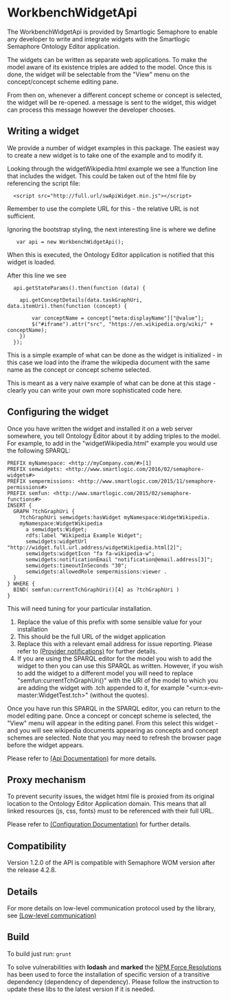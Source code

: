 # WorkbenchWidgetApi
  The WorkbenchWidgetApi is provided by Smartlogic Semaphore to enable any developer to write and integrate widgets with 
  the Smartlogic Semaphore Ontology Editor application.

  The widgets can be written as separate web applications. To make the model aware of its existence triples are added to the model. Once this is done, the widget will be selectable from the "View" menu on the concept/concept scheme editing pane.

  From then on, whenever a different concept scheme or concept is selected, the widget will be re-opened. a message is sent to the widget, this widget can process this message however the developer chooses.

## Writing a widget
  We provide a number of widget examples in this package. The easiest way to create a new widget is to take one of the example and to modify it.

  Looking through the widgetWikipedia.html example we see a !function line that includes the widget. This could be taken out of the html file by referencing the script file:

      <script src="http://full.url/swApiWidget.min.js"></script>
    
  Remember to use the complete URL for this - the relative URL is not sufficient.

  Ignoring the bootstrap styling, the next interesting line is where we define 
   
       var api = new WorkbenchWidgetApi();
    
   When this is executed, the Ontology Editor application is notified that this widget is loaded.

   After this line we see 

      api.getStateParams().then(function (data) {

      	api.getConceptDetails(data.taskGraphUri, data.itemUri).then(function (concept) {

      		var conceptName = concept["meta:displayName"]["@value"];
      		$("#iframe").attr("src", "https://en.wikipedia.org/wiki/" + conceptName);
	   	})
      });

  This is a simple example of what can be done as the widget is initialized - in this case we load into the iframe the wikipedia document with the same name as the concept or concept scheme selected. 

  This is meant as a very naive example of what can be done at this stage - clearly you can write your own more sophisticated code here.
 
## Configuring the widget ##

  Once you have written the widget and installed it on a web server somewhere, you tell Ontology Editor about it by adding triples to the model. For example, to add in the "widgetWikipedia.html" example you would use the following SPARQL:

    PREFIX myNamespace: <http://myCompany.com/#>[1] 
    PREFIX semwidgets: <http://www.smartlogic.com/2016/02/semaphore-widgets#> 
    PREFIX sempermissions: <http://www.smartlogic.com/2015/11/semaphore-permissions#>
    PREFIX semfun: <http://www.smartlogic.com/2015/02/semaphore-functions#>
    INSERT {
      GRAPH ?tchGraphUri {
        ?tchGraphUri semwidgets:hasWidget myNamespace:WidgetWikipedia.   
        myNamespace:WidgetWikipedia 
          a semwidgets:Widget;
          rdfs:label "Wikipedia Example Widget";
          semwidgets:widgetUrl "http://widget.full.url.address/widgetWikipedia.html[2]";
          semwidgets:widgetIcon "fa fa-wikipedia-w";
          semwidgets:notificationEmail "notification@email.address[3]";
          semwidgets:timeoutInSeconds "30";
          semwidgets:allowedRole sempermissions:viewer .
      }
    } WHERE {
      BIND( semfun:currentTchGraphUri()[4] as ?tchGraphUri )
    }
    
 This will need tuning for your particular installation.
   
1. Replace the value of this prefix with some sensible value for your installation
2. This should be the full URL of the widget application
3. Replace this with a relevant email address for issue reporting. Please refer to [(Provider notifications)](doc/ProviderNotifications.md) for further details.
4. If you are using the SPARQL editor for the model you wish to add the widget to then you can use this SPARQL as written.  However, if you wish to add the widget to a different model you will need to replace "semfun:currentTchGraphUri()" with the URI of the model to which you are adding the widget with .tch appended to it, for example "&lt;urn:x-evn-master:WidgetTest.tch&gt;" (without the quotes).

Once you have run this SPARQL in the SPARQL editor, you can return to the model editing pane. Once a concept or concept scheme is selected, the "View" menu will appear in the editing panel. From this select this widget - and you will see wikipedia documents appearing as concepts and concept schemes are selected.  Note that you may need to refresh the browser page before the widget appears.


Please refer to [(Api Documentation)](doc/ApiDocumentation.md) for more details.

## Proxy mechanism
  To prevent security issues, the widget html file is proxied from its original location to the Ontology Editor Application domain.
  This means that all linked resources (js, css, fonts) must to be referenced with their full URL.
   
Please refer to [(Configuration Documentation)](doc/Configuration.md) for further details.
 
## Compatibility

Version 1.2.0 of the API is compatible with Semaphore WOM version after the release 4.2.8.

## Details

For more details on low-level communication protocol used by the library, see [(Low-level communication)](doc/Communication.md)

## Build
To build just run:
`grunt`

To solve vulnerabilities with **lodash** and **marked** the [NPM Force Resolutions](https://github.com/rogeriochaves/npm-force-resolutions) has been used to force the installation of specific version of a transitive dependency (dependency of dependency).
Please follow the instruction to update these libs to the latest version if it is needed.
